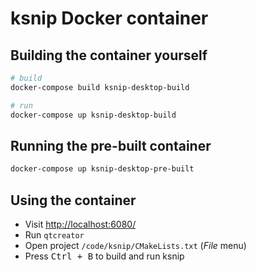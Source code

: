 ksnip Docker container
======================

## Building the container yourself

```bash
# build
docker-compose build ksnip-desktop-build

# run
docker-compose up ksnip-desktop-build
```

## Running the pre-built container

```bash
docker-compose up ksnip-desktop-pre-built
```

## Using the container

- Visit <http://localhost:6080/>
- Run `qtcreator`
- Open project `/code/ksnip/CMakeLists.txt` (*File* menu)
- Press <kbd>Ctrl + B</kbd> to build and run ksnip


